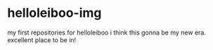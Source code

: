 # helloleiboo-img
my first repositories for helloleiboo
i think this gonna be my new era. excellent place to be in!
